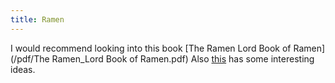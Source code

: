 ```yaml
---
title: Ramen
---
```


I would recommend looking into this book [The Ramen Lord Book of Ramen](/pdf/The Ramen_Lord Book of Ramen.pdf)
Also [this](https://www.ethanchlebowski.com/cooking-techniques-recipes/chicken-shoyu-ramen) has some interesting ideas.
